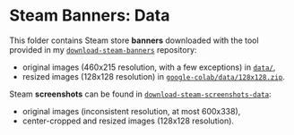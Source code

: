 # Steam Banners: Data

This folder contains Steam store **banners** downloaded with the tool provided in my [`download-steam-banners`](https://github.com/woctezuma/download-steam-banners) repository:
-   original images (460x215 resolution, with a few exceptions) in [`data/`](data/),
-   resized images (128x128 resolution) in [`google-colab/data/128x128.zip`](https://github.com/woctezuma/google-colab/tree/master/data).

Steam **screenshots** can be found in [`download-steam-screenshots-data`](https://github.com/woctezuma/download-steam-screenshots-data):
-   original images (inconsistent resolution, at most 600x338),
-   center-cropped and resized images (128x128 resolution).
